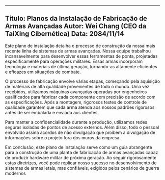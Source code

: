 
---
Título: Planos da Instalação de Fabricação de Armas Avançadas
Autor: Wei Chang (CEO da TaiXing Cibernética)
Data: 2084/11/14
---

Este plano de instalação detalha o processo de construção da nossa mais recente linha de sistemas de armas avançadas. Nossa equipe trabalhou incansavelmente para desenvolver essas ferramentas de ponta, projetadas especificamente para operações militares. Essas armas incorporam tecnologia e materiais de última geração, tornando-as altamente eficientes e eficazes em situações de combate.

O processo de fabricação envolve várias etapas, começando pela aquisição de materiais de alta qualidade provenientes de todo o mundo. Uma vez recebidos, utilizamos máquinas avançadas operadas por engenheiros qualificados para fabricar cada componente com precisão de acordo com as especificações. Após a montagem, rigorosos testes de controle de qualidade garantem que cada arma atenda aos nossos padrões rigorosos antes de ser embalada e enviada aos clientes.

Para manter a confidencialidade durante a produção, utilizamos redes seguras isoladas de pontos de acesso externos. Além disso, todo o pessoal envolvido assina acordos de não divulgação que proíbem a divulgação de informações sobre o projeto fora dos muros da empresa.

Em conclusão, este plano de instalação serve como um guia abrangente para a construção de uma planta de fabricação de armas avançadas capaz de produzir hardware militar de próxima geração. Ao seguir rigorosamente estas diretrizes, você pode replicar nosso sucesso no desenvolvimento de sistemas de armas letais, mas confiáveis, exigidos pelos cenários de guerra modernos
